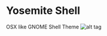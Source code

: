 Yosemite Shell
==============

OSX like GNOME Shell Theme 
![alt tag](https://images.pling.com/img/00/00/34/74/76/1013055/166200-1.jpg)

